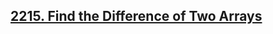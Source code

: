 ## [2215. Find the Difference of Two Arrays](https://leetcode.com/problems/find-the-difference-of-two-arrays)
